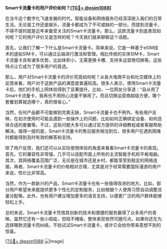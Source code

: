 **Smart卡流量卡的用户评价如何？[[TG💪+ @esim1088](https://t.me/s/esim1088)]**

在当今这个数字化飞速发展的时代，智能设备和网络服务已经深深嵌入我们的日常生活。无论是工作还是娱乐，流量卡都成为了不可或缺的一部分。而提到流量卡，不得不提的就是近年来备受关注的Smart卡流量卡。那么，这款流量卡到底表现如何呢？它的用户评价又是怎样的呢？今天我们就来聊聊这个话题。

首先，让我们了解一下什么是Smart卡流量卡。简单来说，它是一种基于eSIM技术的虚拟SIM卡，可以通过云端进行激活和管理。相比传统的实体SIM卡，Smart卡流量卡具有诸多优势，比如体积小、无需更换卡槽、支持多运营商切换等。这些特点让它成为了很多用户的首选。

那么，用户对Smart卡流量卡的评价究竟如何呢？从各大电商平台和社交媒体上的反馈来看，用户对于这款产品的满意度普遍较高。很多人表示，使用Smart卡流量卡后，他们的手机上网体验得到了显著提升。比如，一位网友分享道：“自从用了Smart卡流量卡，我再也不用担心流量不够用了。而且切换运营商超级方便，哪个套餐划算就选哪个，真的很省心。”

当然，任何产品都不可能做到完美无缺，Smart卡流量卡也不例外。有些用户反映，在初次使用时可能会遇到一些操作上的问题，比如如何正确绑定设备、如何选择合适的套餐等。不过，这些问题大多可以通过官方提供的详细教程或者客服帮助解决。值得一提的是，Smart卡流量卡的售后服务相当到位，很多用户在遇到困难时都能得到及时有效的解答和支持。

除了用户反馈，我们还可以从实际使用体验的角度来看看Smart卡流量卡的表现。首先，它的兼容性非常强，几乎可以适配市面上所有的主流智能手机和平板电脑。其次，其网络覆盖范围广泛，无论是在城市还是乡村，都能享受到稳定的网络连接。再者，Smart卡流量卡的价格相对合理，尤其是对于经常需要国际漫游的用户来说，性价比非常高。

当然，作为一款新兴的产品，Smart卡流量卡也有一些值得改进的地方。比如，部分用户希望未来能提供更多个性化的定制服务，比如根据个人使用习惯自动调整流量分配等。此外，也有用户建议增加更多的语言支持，以便更广泛的用户群体能够轻松上手。

总的来说，Smart卡流量卡凭借其创新的技术和便捷的服务赢得了众多用户的青睐。虽然它还有一些小瑕疵，但瑕不掩瑜，整体表现依然可圈可点。如果你还在为选择哪款流量卡而纠结，不妨试试Smart卡流量卡，或许它会给你带来意想不到的惊喜。

[[TG💪+ @esim1088](https://t.me/s/esim1088) ![Image](https://i.postimg.cc/4NQfJmqS/Snipaste-2025-05-13-00-14-12.png)]